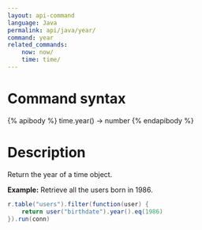 ```yaml
---
layout: api-command
language: Java
permalink: api/java/year/
command: year
related_commands:
    now: now/
    time: time/
---
```


# Command syntax #

{% apibody %}
time.year() &rarr; number
{% endapibody %}

# Description #

Return the year of a time object.

__Example:__ Retrieve all the users born in 1986.

```java
r.table("users").filter(function(user) {
    return user("birthdate").year().eq(1986)
}).run(conn)
```

